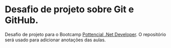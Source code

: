 # Desafio de projeto sobre Git e GitHub.

Desafio de projeto para o Bootcamp [Pottencial .Net Developer](https://web.dio.me/track/pottencial-net-developer). O repositório será usado para adicionar anotações das aulas.
